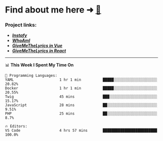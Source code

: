 # Find about me here ➜ [🧑](https://pauabella.dev)

### Project links:
- ***[Instafy](https://instafy.me)***
- ***[WhoAmI](https://pauabella.dev)***
- ***[GiveMeTheLyrics in Vue](https://lyrics.pauabella.dev)***
- ***[GiveMeTheLyrics in React](https://pauabella.dev/GiveMeTheLyrics)***

---
<!--START_SECTION:waka-->
📊 **This Week I Spent My Time On** 

```text
💬 Programming Languages: 
YAML                     1 hr 1 min          █████░░░░░░░░░░░░░░░░░░░░   20.82% 
Docker                   1 hr 1 min          █████░░░░░░░░░░░░░░░░░░░░   20.55% 
Twig                     45 mins             ███░░░░░░░░░░░░░░░░░░░░░░   15.17% 
JavaScript               28 mins             ██░░░░░░░░░░░░░░░░░░░░░░░   9.51% 
PHP                      25 mins             ██░░░░░░░░░░░░░░░░░░░░░░░   8.7%

🔥 Editors: 
VS Code                  4 hrs 57 mins       █████████████████████████   100.0%

```


<!--END_SECTION:waka-->
